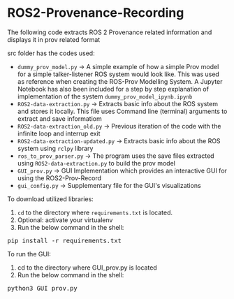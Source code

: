 # ROS2-Provenance-Recording
The following code extracts ROS 2 Provenance related information and displays it in prov related format

src folder has the codes used:<br>
* `dummy_prov_model.py` -> A simple example of how a simple Prov model for a simple talker-listener ROS system would look like. This was used as reference when creating the ROS-Prov Modelling System. A Jupyter Notebook has also been included for a step by step explanation of implementation of the system `dummy_prov_model_ipynb.ipynb`
* `ROS2-data-extraction.py` -> Extracts basic info about the ROS system and stores it locally. This file uses Command line (terminal) arguments to extract and save informatiom
* `ROS2-data-extraction_old.py` -> Previous iteration of the code with the infinite loop and interrup exit
* `ROS2-data-extraction-updated.py` -> Extracts basic info about the ROS system using `rclpy` library
*  `ros_to_prov_parser.py` -> The program uses the save files extracted using `ROS2-data-extraction.py` to build the prov model
* `GUI_prov.py` -> GUI Implementation which provides an interactive GUI for using the ROS2-Prov-Record
* `gui_config.py` -> Supplementary file for the GUI's visualizations


To download utilized libraries:<br>
1) `cd` to the directory where `requirements.txt` is located.
2) Optional: activate your virtualenv
3) Run the below command in the shell:
<pre>
pip install -r requirements.txt
</pre>

To run the GUI:<br>
1) cd to the directory where GUI_prov.py is located
2) Run the below command in the shell:
<pre>
python3 GUI_prov.py
</pre>
